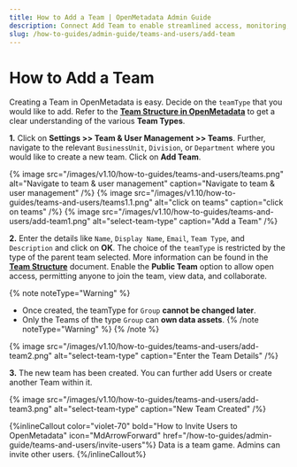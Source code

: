 ```yaml
---
title: How to Add a Team | OpenMetadata Admin Guide
description: Connect Add Team to enable streamlined access, monitoring, or search of enterprise data using secure and scalable integrations.
slug: /how-to-guides/admin-guide/teams-and-users/add-team
---
```


# How to Add a Team

Creating a Team in OpenMetadata is easy. Decide on the `teamType` that you would like to add. Refer to the [**Team Structure in OpenMetadata**](/how-to-guides/admin-guide/teams-and-users) to get a clear understanding of the various **Team Types**.

**1.** Click on **Settings >> Team & User Management >> Teams**. Further, navigate to the relevant `BusinessUnit`, `Division`, or `Department` where you would like to create a new team. Click on **Add Team**.

{% image
src="/images/v1.10/how-to-guides/teams-and-users/teams.png"
alt="Navigate to team & user management"
caption="Navigate to team & user management"
/%}
{% image
src="/images/v1.10/how-to-guides/teams-and-users/teams1.1.png"
alt="click on teams"
caption="click on teams"
/%}
{% image
src="/images/v1.10/how-to-guides/teams-and-users/add-team1.png"
alt="select-team-type"
caption="Add a Team"
/%}

**2.** Enter the details like `Name`, `Display Name`, `Email`, `Team Type`, and `Description` and click on **OK**. The choice of the `teamType` is restricted by the type of the parent team selected. More information can be found in the [**Team Structure**](/how-to-guides/admin-guide/teams-and-users) document. Enable the **Public Team** option to allow open access, permitting anyone to join the team, view data, and collaborate.

{% note noteType="Warning" %}
- Once created, the teamType for `Group` **cannot be changed later**. 
- Only the Teams of the type `Group` can **own data assets**.
{% /note noteType="Warning" %}
{% /note %}

{% image
src="/images/v1.10/how-to-guides/teams-and-users/add-team2.png"
alt="select-team-type"
caption="Enter the Team Details"
/%}

**3.** The new team has been created. You can further add Users or create another Team within it.

{% image
src="/images/v1.10/how-to-guides/teams-and-users/add-team3.png"
alt="select-team-type"
caption="New Team Created"
/%}

{%inlineCallout
  color="violet-70"
  bold="How to Invite Users to OpenMetadata"
  icon="MdArrowForward"
  href="/how-to-guides/admin-guide/teams-and-users/invite-users"%}
  Data is a team game. Admins can invite other users.
{%/inlineCallout%}
